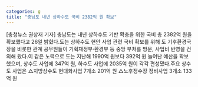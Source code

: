 ```yaml
---
categories: g
title: "충남도 내년 상하수도 국비 2382억 원 확보"
---
```

[충청뉴스 권상재 기자] 충남도는 내년 상하수도 기반 확충을 위한 국비 총 2382억 원을 확보했다고 26일 밝혔다.도는 상하수도 현안 사업 관련 국비 확보를 위해 도 기후환경국장을 비롯한 관계 공무원들이 기획재정부·환경부 등 중앙 부처를 방문, 사업비 반영을 건의해 왔다.이 같은 노력으로 도는 지난해 1990억 원보다 392억 원 늘어난 예산을 확보했으며, 상수도 사업에 347억 원, 하수도 사업에 2035억 원이 각각 편성됐다.주요 상수도 사업은 △지방상수도 현대화사업 7개소 201억 원 △노후정수장 정비사업 3개소 133억 원